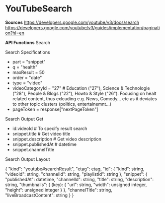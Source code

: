 # YouTubeSearch

**Sources**
https://developers.google.com/youtube/v3/docs/search
https://developers.google.com/youtube/v3/guides/implementation/pagination?hl=en

**API Functions**
Search



Search Specifications
- part = "snippet"
- q = "health"
- maxResult = 50
- order = "date"
- type = "video"
- videoCategoryId = "27" # Education ("27"), Science & Technologie ("28"), People & Blogs ("22"), Howto & Style ("26"). Focusing on healt related content, thus exlcuding e.g. News, Comedy... etc as it deviates to other topic clusters (politics, entertainemnt...)
- pageToken = response["nextPageToken"]

Search Output Get
- id.videoId # To specify result search
- snippet.title # Get video title
- snippet.description # Get video description
- snippet.publishedAt # datetime
- snippet.channelTitle

Search Output Layout

{
  "kind": "youtube#searchResult",
  "etag": etag,
  "id": {
    "kind": string,
    "videoId": string,
    "channelId": string,
    "playlistId": string
  },
  "snippet": {
    "publishedAt": datetime,
    "channelId": string,
    "title": string,
    "description": string,
    "thumbnails": {
      (key): {
        "url": string,
        "width": unsigned integer,
        "height": unsigned integer
      }
    },
    "channelTitle": string,
    "liveBroadcastContent": string
  }
}



